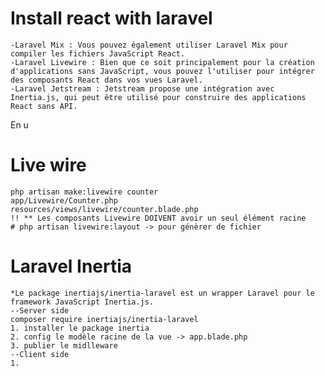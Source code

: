 # Install react with laravel
    -Laravel Mix : Vous pouvez également utiliser Laravel Mix pour compiler les fichiers JavaScript React.
    -Laravel Livewire : Bien que ce soit principalement pour la création d'applications sans JavaScript, vous pouvez l'utiliser pour intégrer des composants React dans vos vues Laravel.
    -Laravel Jetstream : Jetstream propose une intégration avec Inertia.js, qui peut être utilisé pour construire des applications React sans API.
En u
# Live wire
    php artisan make:livewire counter
    app/Livewire/Counter.php
    resources/views/livewire/counter.blade.php
    !! ** Les composants Livewire DOIVENT avoir un seul élément racine
    # php artisan livewire:layout -> pour génèrer de fichier

# Laravel Inertia
    *Le package inertiajs/inertia-laravel est un wrapper Laravel pour le framework JavaScript Inertia.js.   
    --Server side
    composer require inertiajs/inertia-laravel 
    1. installer le package inertia 
    2. config le modèle racine de la vue -> app.blade.php
    3. publier le midlleware
    --Client side
    1. 
